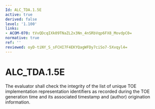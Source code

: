 ```yaml
---
Id: ALC_TDA.1.5E
active: true
derived: false
level: '1.100'
links:
- ACOM-070: tVvQDcqIXk09TNaZL2x3Nn_4nSRbVqp6FX8_MovdpC0=
normative: true
ref: ''
reviewed: oyD-tiNY_S_sFCHI7F4EKYQagWFDy7ciSo7-5Xvqyl4=
---
```


# ALC_TDA.1.5E

The evaluator shall check the integrity of the list of unique TOE implementation representation identifiers as recorded during the TOE generation time and its associated timestamp and (author) origination information.